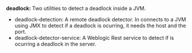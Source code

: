 <b> deadlock: </b> Two utilities to detect a deadlock inside a JVM. <br/>
- deadlock-detection: A remote deadlock detector. In connects to a JVM using JMX to detect if a deadlock is ocurring, it needs the host and the port. 
- deadlock-detector-service: A Weblogic Rest service to detect if is ocurring a deadlock in the server.<br/>
